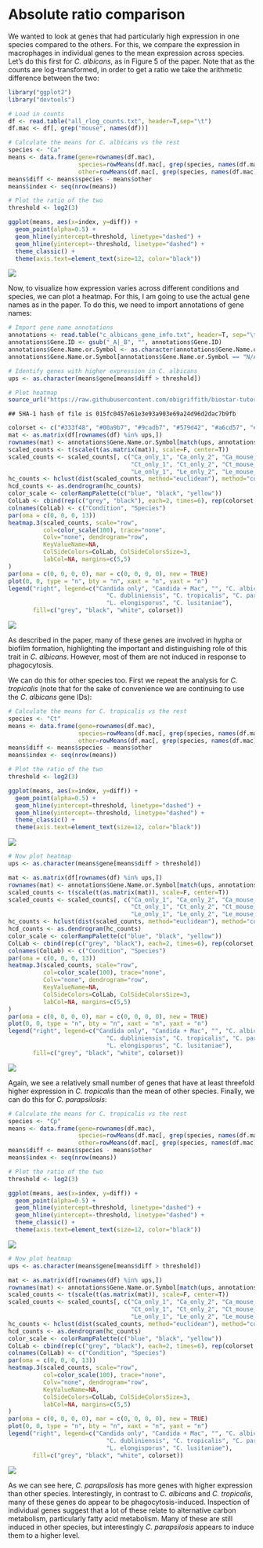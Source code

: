 Absolute ratio comparison
================

We wanted to look at genes that had particularly high expression in one
species compared to the others. For this, we compare the expression in
macrophages in individual genes to the mean expression across species.
Let’s do this first for *C. albicans*, as in Figure 5 of the paper. Note
that as the counts are log-transformed, in order to get a ratio we take
the arithmetic difference between the two:

``` r
library("ggplot2")
library("devtools")

# Load in counts
df <- read.table("all_rlog_counts.txt", header=T,sep="\t")
df.mac <- df[, grep("mouse", names(df))]

# Calculate the means for C. albicans vs the rest
species <- "Ca"
means <- data.frame(gene=rownames(df.mac),
                    species=rowMeans(df.mac[, grep(species, names(df.mac))]),
                    other=rowMeans(df.mac[, grep(species, names(df.mac), invert=T)]))
means$diff <- means$species - means$other
means$index <- seq(nrow(means))

# Plot the ratio of the two
threshold <- log2(3)

ggplot(means, aes(x=index, y=diff)) +
  geom_point(alpha=0.5) +
  geom_hline(yintercept=threshold, linetype="dashed") +
  geom_hline(yintercept=-threshold, linetype="dashed") +
  theme_classic() +
  theme(axis.text=element_text(size=12, color="black"))
```

![](absolute_expression_ratios_files/figure-gfm/albicans_ratio-1.png)<!-- -->

Now, to visualize how expression varies across different conditions and
species, we can plot a heatmap. For this, I am going to use the actual
gene names as in the paper. To do this, we need to import annotations of
gene names:

``` r
# Import gene name annotations
annotations <- read.table("c_albicans_gene_info.txt", header=T, sep="\t", quote="", comment.char="")[,c(1,3,4)]
annotations$Gene.ID <- gsub("_A|_B", "", annotations$Gene.ID)
annotations$Gene.Name.or.Symbol <- as.character(annotations$Gene.Name.or.Symbol)
annotations$Gene.Name.or.Symbol[annotations$Gene.Name.or.Symbol == "N/A"] <- annotations$Gene.ID[annotations$Gene.Name.or.Symbol == "N/A"]

# Identify genes with higher expression in C. albicans
ups <- as.character(means$gene[means$diff > threshold])

# Plot heatmap
source_url("https://raw.githubusercontent.com/obigriffith/biostar-tutorials/master/Heatmaps/heatmap.3.R") # Again, using Obi Griffith's Heatmap 3 function
```

    ## SHA-1 hash of file is 015fc0457e61e3e93a903e69a24d96d2dac7b9fb

``` r
colorset <- c("#333f48", "#00a9b7", "#9cadb7", "#579d42", "#a6cd57", "#ffd600")
mat <- as.matrix(df[rownames(df) %in% ups,])
rownames(mat) <- annotations$Gene.Name.or.Symbol[match(ups, annotations$Gene.ID)] # Convert annotations to gene IDs
scaled_counts <- t(scale(t(as.matrix(mat)), scale=F, center=T))
scaled_counts <- scaled_counts[, c("Ca_only_1", "Ca_only_2", "Ca_mouse_1", "Ca_mouse_2", "Cd_only_1", "Cd_only_2", "Cd_mouse_1", "Cd_mouse_2",
                                   "Ct_only_1", "Ct_only_2", "Ct_mouse_1", "Ct_mouse_2", "Cp_only_1", "Cp_only_2", "Cp_mouse_1", "Cp_mouse_2",
                                   "Le_only_1", "Le_only_2", "Le_mouse_1", "Le_mouse_2", "Cl_only_1", "Cl_only_2", "Cl_mouse_1", "Cl_mouse_2")]
hc_counts <- hclust(dist(scaled_counts, method="euclidean"), method="complete")
hcd_counts <- as.dendrogram(hc_counts)
color_scale <- colorRampPalette(c("blue", "black", "yellow"))
ColLab <- cbind(rep(c("grey", "black"), each=2, times=6), rep(colorset, each=4))
colnames(ColLab) <- c("Condition", "Species")
par(oma = c(0, 0, 0, 13))
heatmap.3(scaled_counts, scale="row",
          col=color_scale(100), trace="none",
          Colv="none", dendrogram="row",
          KeyValueName=NA,
          ColSideColors=ColLab, ColSideColorsSize=3,
          labCol=NA, margins=c(5,5)
)
par(oma = c(0, 0, 0, 0), mar = c(0, 0, 0, 0), new = TRUE)
plot(0, 0, type = "n", bty = "n", xaxt = "n", yaxt = "n")
legend("right", legend=c("Candida only", "Candida + Mac", "", "C. albicans",
                            "C. dubliniensis", "C. tropicalis", "C. parapsilosis",
                            "L. elongisporus", "C. lusitaniae"),
       fill=c("grey", "black", "white", colorset))
```

![](absolute_expression_ratios_files/figure-gfm/albicans_heatmap-1.png)<!-- -->

As described in the paper, many of these genes are involved in hypha or
biofilm formation, highlighting the important and distinguishing role of
this trait in *C. albicans*. However, most of them are not induced in
response to phagocytosis.

We can do this for other species too. First we repeat the analysis for
*C. tropicalis* (note that for the sake of convenience we are continuing
to use the *C. albicans* gene IDs):

``` r
# Calculate the means for C. tropicalis vs the rest
species <- "Ct"
means <- data.frame(gene=rownames(df.mac),
                    species=rowMeans(df.mac[, grep(species, names(df.mac))]),
                    other=rowMeans(df.mac[, grep(species, names(df.mac), invert=T)]))
means$diff <- means$species - means$other
means$index <- seq(nrow(means))

# Plot the ratio of the two
threshold <- log2(3)

ggplot(means, aes(x=index, y=diff)) +
  geom_point(alpha=0.5) +
  geom_hline(yintercept=threshold, linetype="dashed") +
  geom_hline(yintercept=-threshold, linetype="dashed") +
  theme_classic() +
  theme(axis.text=element_text(size=12, color="black"))
```

![](absolute_expression_ratios_files/figure-gfm/tropicalis-1.png)<!-- -->

``` r
# Now plot heatmap
ups <- as.character(means$gene[means$diff > threshold])

mat <- as.matrix(df[rownames(df) %in% ups,])
rownames(mat) <- annotations$Gene.Name.or.Symbol[match(ups, annotations$Gene.ID)] # Convert annotations to gene IDs
scaled_counts <- t(scale(t(as.matrix(mat)), scale=F, center=T))
scaled_counts <- scaled_counts[, c("Ca_only_1", "Ca_only_2", "Ca_mouse_1", "Ca_mouse_2", "Cd_only_1", "Cd_only_2", "Cd_mouse_1", "Cd_mouse_2",
                                   "Ct_only_1", "Ct_only_2", "Ct_mouse_1", "Ct_mouse_2", "Cp_only_1", "Cp_only_2", "Cp_mouse_1", "Cp_mouse_2",
                                   "Le_only_1", "Le_only_2", "Le_mouse_1", "Le_mouse_2", "Cl_only_1", "Cl_only_2", "Cl_mouse_1", "Cl_mouse_2")]
hc_counts <- hclust(dist(scaled_counts, method="euclidean"), method="complete")
hcd_counts <- as.dendrogram(hc_counts)
color_scale <- colorRampPalette(c("blue", "black", "yellow"))
ColLab <- cbind(rep(c("grey", "black"), each=2, times=6), rep(colorset, each=4))
colnames(ColLab) <- c("Condition", "Species")
par(oma = c(0, 0, 0, 13))
heatmap.3(scaled_counts, scale="row",
          col=color_scale(100), trace="none",
          Colv="none", dendrogram="row",
          KeyValueName=NA,
          ColSideColors=ColLab, ColSideColorsSize=3,
          labCol=NA, margins=c(5,5)
)
par(oma = c(0, 0, 0, 0), mar = c(0, 0, 0, 0), new = TRUE)
plot(0, 0, type = "n", bty = "n", xaxt = "n", yaxt = "n")
legend("right", legend=c("Candida only", "Candida + Mac", "", "C. albicans",
                            "C. dubliniensis", "C. tropicalis", "C. parapsilosis",
                            "L. elongisporus", "C. lusitaniae"),
       fill=c("grey", "black", "white", colorset))
```

![](absolute_expression_ratios_files/figure-gfm/tropicalis-2.png)<!-- -->

Again, we see a relatively small number of genes that have at least
threefold higher expression in *C. tropicalis* than the mean of other
species. Finally, we can do this for *C. parapsilosis*:

``` r
# Calculate the means for C. tropicalis vs the rest
species <- "Cp"
means <- data.frame(gene=rownames(df.mac),
                    species=rowMeans(df.mac[, grep(species, names(df.mac))]),
                    other=rowMeans(df.mac[, grep(species, names(df.mac), invert=T)]))
means$diff <- means$species - means$other
means$index <- seq(nrow(means))

# Plot the ratio of the two
threshold <- log2(3)

ggplot(means, aes(x=index, y=diff)) +
  geom_point(alpha=0.5) +
  geom_hline(yintercept=threshold, linetype="dashed") +
  geom_hline(yintercept=-threshold, linetype="dashed") +
  theme_classic() +
  theme(axis.text=element_text(size=12, color="black"))
```

![](absolute_expression_ratios_files/figure-gfm/parapsilosis-1.png)<!-- -->

``` r
# Now plot heatmap
ups <- as.character(means$gene[means$diff > threshold])

mat <- as.matrix(df[rownames(df) %in% ups,])
rownames(mat) <- annotations$Gene.Name.or.Symbol[match(ups, annotations$Gene.ID)] # Convert annotations to gene IDs
scaled_counts <- t(scale(t(as.matrix(mat)), scale=F, center=T))
scaled_counts <- scaled_counts[, c("Ca_only_1", "Ca_only_2", "Ca_mouse_1", "Ca_mouse_2", "Cd_only_1", "Cd_only_2", "Cd_mouse_1", "Cd_mouse_2",
                                   "Ct_only_1", "Ct_only_2", "Ct_mouse_1", "Ct_mouse_2", "Cp_only_1", "Cp_only_2", "Cp_mouse_1", "Cp_mouse_2",
                                   "Le_only_1", "Le_only_2", "Le_mouse_1", "Le_mouse_2", "Cl_only_1", "Cl_only_2", "Cl_mouse_1", "Cl_mouse_2")]
hc_counts <- hclust(dist(scaled_counts, method="euclidean"), method="complete")
hcd_counts <- as.dendrogram(hc_counts)
color_scale <- colorRampPalette(c("blue", "black", "yellow"))
ColLab <- cbind(rep(c("grey", "black"), each=2, times=6), rep(colorset, each=4))
colnames(ColLab) <- c("Condition", "Species")
par(oma = c(0, 0, 0, 13))
heatmap.3(scaled_counts, scale="row",
          col=color_scale(100), trace="none",
          Colv="none", dendrogram="row",
          KeyValueName=NA,
          ColSideColors=ColLab, ColSideColorsSize=3,
          labCol=NA, margins=c(5,5)
)
par(oma = c(0, 0, 0, 0), mar = c(0, 0, 0, 0), new = TRUE)
plot(0, 0, type = "n", bty = "n", xaxt = "n", yaxt = "n")
legend("right", legend=c("Candida only", "Candida + Mac", "", "C. albicans",
                            "C. dubliniensis", "C. tropicalis", "C. parapsilosis",
                            "L. elongisporus", "C. lusitaniae"),
       fill=c("grey", "black", "white", colorset))
```

![](absolute_expression_ratios_files/figure-gfm/parapsilosis-2.png)<!-- -->

As we can see here, *C. parapsilosis* has more genes with higher
expression than other species. Interestingly, in contrast to *C.
albicans* and *C. tropicalis*, many of these genes do appear to be
phagocytosis-induced. Inspection of individual genes suggest that a lot
of these relate to alternative carbon metabolism, particularly fatty
acid metabolism. Many of these are still induced in other species, but
interestingly *C. parapsilosis* appears to induce them to a higher
level.
